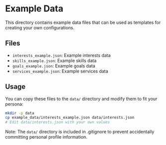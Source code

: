 # Example Data

This directory contains example data files that can be used as templates for creating your own configurations.

## Files

- `interests_example.json`: Example interests data
- `skills_example.json`: Example skills data
- `goals_example.json`: Example goals data
- `services_example.json`: Example services data

## Usage

You can copy these files to the `data/` directory and modify them to fit your persona:

```bash
mkdir -p data
cp example_data/interests_example.json data/interests.json
# Edit data/interests.json with your own values
```

Note: The `data/` directory is included in .gitignore to prevent accidentally committing personal profile information. 
